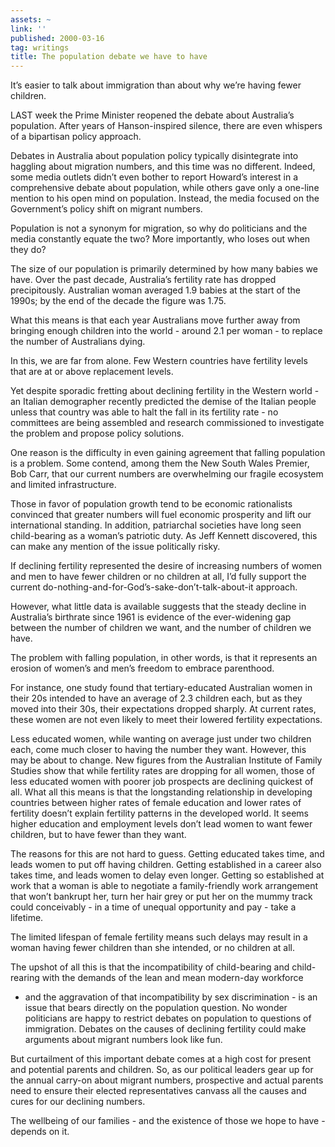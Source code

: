 ```yaml
---
assets: ~
link: ''
published: 2000-03-16
tag: writings
title: The population debate we have to have
---
```

It’s easier to talk about immigration than about why we’re having fewer
children.

LAST week the Prime Minister reopened the debate about Australia’s
population. After years of Hanson-inspired silence, there are even
whispers of a bipartisan policy approach.

Debates in Australia about population policy typically disintegrate into
haggling about migration numbers, and this time was no different.
Indeed, some media outlets didn’t even bother to report Howard’s
interest in a comprehensive debate about population, while others gave
only a one-line mention to his open mind on population. Instead, the
media focused on the Government’s policy shift on migrant numbers.

Population is not a synonym for migration, so why do politicians and the
media constantly equate the two? More importantly, who loses out when
they do?

The size of our population is primarily determined by how many babies we
have. Over the past decade, Australia’s fertility rate has dropped
precipitously. Australian woman averaged 1.9 babies at the start of the
1990s; by the end of the decade the figure was 1.75.

What this means is that each year Australians move further away from
bringing enough children into the world - around 2.1 per woman - to
replace the number of Australians dying.

In this, we are far from alone. Few Western countries have fertility
levels that are at or above replacement levels.

Yet despite sporadic fretting about declining fertility in the Western
world - an Italian demographer recently predicted the demise of the
Italian people unless that country was able to halt the fall in its
fertility rate - no committees are being assembled and research
commissioned to investigate the problem and propose policy solutions.

One reason is the difficulty in even gaining agreement that falling
population is a problem. Some contend, among them the New South Wales
Premier, Bob Carr, that our current numbers are overwhelming our fragile
ecosystem and limited infrastructure.

Those in favor of population growth tend to be economic rationalists
convinced that greater numbers will fuel economic prosperity and lift
our international standing. In addition, patriarchal societies have long
seen child-bearing as a woman’s patriotic duty. As Jeff Kennett
discovered, this can make any mention of the issue politically risky.

If declining fertility represented the desire of increasing numbers of
women and men to have fewer children or no children at all, I’d fully
support the current do-nothing-and-for-God’s-sake-don’t-talk-about-it
approach.

However, what little data is available suggests that the steady decline
in Australia’s birthrate since 1961 is evidence of the ever-widening gap
between the number of children we want, and the number of children we
have.

The problem with falling population, in other words, is that it
represents an erosion of women’s and men’s freedom to embrace
parenthood.

For instance, one study found that tertiary-educated Australian women in
their 20s intended to have an average of 2.3 children each, but as they
moved into their 30s, their expectations dropped sharply. At current
rates, these women are not even likely to meet their lowered fertility
expectations.

Less educated women, while wanting on average just under two children
each, come much closer to having the number they want. However, this may
be about to change. New figures from the Australian Institute of Family
Studies show that while fertility rates are dropping for all women,
those of less educated women with poorer job prospects are declining
quickest of all. What all this means is that the longstanding
relationship in developing countries between higher rates of female
education and lower rates of fertility doesn’t explain fertility
patterns in the developed world. It seems higher education and
employment levels don’t lead women to want fewer children, but to have
fewer than they want.

The reasons for this are not hard to guess. Getting educated takes time,
and leads women to put off having children. Getting established in a
career also takes time, and leads women to delay even longer. Getting so
established at work that a woman is able to negotiate a family-friendly
work arrangement that won’t bankrupt her, turn her hair grey or put her
on the mummy track could conceivably - in a time of unequal opportunity
and pay - take a lifetime.

The limited lifespan of female fertility means such delays may result in
a woman having fewer children than she intended, or no children at all.

The upshot of all this is that the incompatibility of child-bearing and
child-rearing with the demands of the lean and mean modern-day workforce
- and the aggravation of that incompatibility by sex discrimination - is
an issue that bears directly on the population question. No wonder
politicians are happy to restrict debates on population to questions of
immigration. Debates on the causes of declining fertility could make
arguments about migrant numbers look like fun.

But curtailment of this important debate comes at a high cost for
present and potential parents and children. So, as our political leaders
gear up for the annual carry-on about migrant numbers, prospective and
actual parents need to ensure their elected representatives canvass all
the causes and cures for our declining numbers.

The wellbeing of our families - and the existence of those we hope to
have - depends on it.